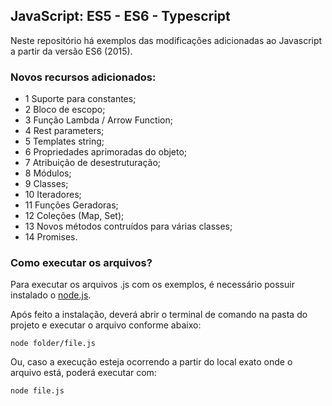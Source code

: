 ## JavaScript: ES5 - ES6 - Typescript

Neste repositório há exemplos das modificações adicionadas ao Javascript a partir da versão ES6 (2015).

### Novos recursos adicionados:

* 1 Suporte para constantes;
* 2 Bloco de escopo;
* 3 Função Lambda / Arrow Function;
* 4 Rest parameters;
* 5 Templates string;
* 6 Propriedades aprimoradas do objeto;
* 7 Atribuição de desestruturação;
* 8 Módulos;
* 9 Classes;
* 10 Iteradores;
* 11 Funções Geradoras;
* 12 Coleções (Map, Set);
* 13 Novos métodos contruídos para várias classes;
* 14 Promises.

### Como executar os arquivos?

Para executar os arquivos .js com os exemplos, é necessário possuir instalado o [node.js](https://nodejs.org/en/).

Após feito a instalação, deverá abrir o terminal de comando na pasta do projeto e executar o arquivo conforme abaixo:

```
node folder/file.js
```

Ou, caso a execução esteja ocorrendo a partir do local exato onde o arquivo está, poderá executar com:

```
node file.js
```
